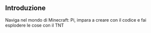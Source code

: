 ## Introduzione

Naviga nel mondo di Minecraft: Pi, impara a creare con il codice e fai esplodere le cose con il TNT